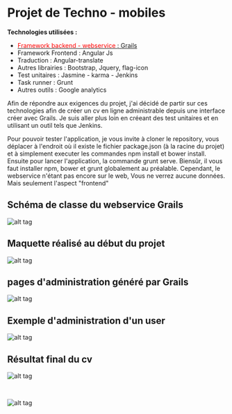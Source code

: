 
  <h1>Projet de Techno - mobiles</h1>
  <p> <strong> Technologies utilisées : </strong> </p>
  <ul>
  <li> <a href="https://github.com/sofianeOuafir/cv-admin"> <span style="color:red">Framework backend - webservice </span> : Grails </a> </li>
  <li> <span>Framework Frontend </span> : Angular Js </li>
  <li> <span> Traduction </span> : Angular-translate </li> 
  <li> <span> Autres librairies </span> : Bootstrap, Jquery, flag-icon </li> 
  <li> <span> Test unitaires </span> : Jasmine - karma - Jenkins</li>    
  <li> <span> Task runner </span> : Grunt </li> 
  <li> Autres outils : Google analytics </li>
  </ul>
  
  <p> Afin de répondre aux exigences du projet, j'ai décidé de partir sur ces technologies afin de créer un cv en ligne administrable depuis une interface créer avec Grails. Je suis aller plus loin en créeant des test unitaires et en utilisant un outil tels que Jenkins. </p>
  
  <p> Pour pouvoir tester l'application, je vous invite à cloner le repository, vous déplacer à l'endroit où il existe le fichier package.json (à la racine du projet) et à simplement executer les commandes npm install et bower install. Ensuite pour lancer l'application, la commande grunt serve. Biensûr, il vous faut installer npm, bower et grunt globalement au préalable. Cependant, le webservice n'étant pas encore sur le web, Vous ne verrez aucune données. Mais seulement l'aspect "frontend"
  </p>
  
  <h2> Schéma de classe du webservice Grails </h2>
  
  ![alt tag](https://github.com/sofianeOuafir/cv/blob/master/app/images/uml.png?raw=true)
  
  <h2> Maquette réalisé au début du projet </h2>
  
  ![alt tag](https://github.com/sofianeOuafir/cv/blob/master/app/images/maquette.png?raw=true)
  
  <h2> pages d'administration généré par Grails </h2>
  
  ![alt tag](https://github.com/sofianeOuafir/cv/blob/master/app/images/grails-controllers.png?raw=true)
  
  <h2> Exemple d'administration d'un user </h2>
    
  ![alt tag](https://github.com/sofianeOuafir/cv/blob/master/app/images/grails-user.png?raw=true)
  
  <h2> Résultat final du cv </h2>
    
  ![alt tag](https://github.com/sofianeOuafir/cv/blob/master/app/images/cv-1.png?raw=true)
  
  <br/>
  
  ![alt tag](https://github.com/sofianeOuafir/cv/blob/master/app/images/cv-2.png?raw=true)
  
  
  
  
  
  
